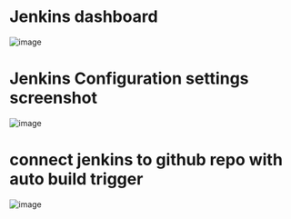 # Jenkins dashboard
![image](https://github.com/ArpanaM/Capstone/assets/68733492/52075819-4a72-4ad8-9402-3c34ab47c726)

# Jenkins Configuration settings screenshot

![image](https://github.com/ArpanaM/Capstone/assets/68733492/ed72dcd0-e463-4685-a30c-517e886b12b1)

# connect jenkins to github repo with auto build trigger 

![image](https://github.com/ArpanaM/Capstone/assets/68733492/3b19189a-be36-4a2c-8aa0-8d55139c1abc)




